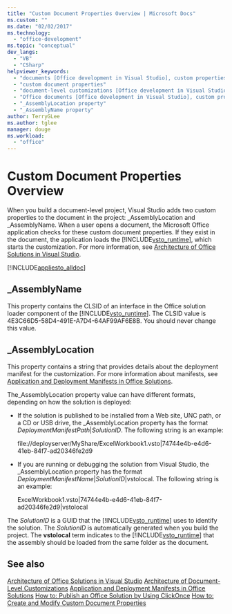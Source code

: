 ```yaml
---
title: "Custom Document Properties Overview | Microsoft Docs"
ms.custom: ""
ms.date: "02/02/2017"
ms.technology: 
  - "office-development"
ms.topic: "conceptual"
dev_langs: 
  - "VB"
  - "CSharp"
helpviewer_keywords: 
  - "documents [Office development in Visual Studio], custom properties"
  - "custom document properties"
  - "document-level customizations [Office development in Visual Studio], custom properties"
  - "Office documents [Office development in Visual Studio], custom properties"
  - "_AssemblyLocation property"
  - "_AssemblyName property"
author: TerryGLee
ms.author: tglee
manager: douge
ms.workload: 
  - "office"
---
```

# Custom Document Properties Overview

When you build a document-level project, Visual Studio adds two custom properties to the document in the project: \_AssemblyLocation and \_AssemblyName. When a user opens a document, the Microsoft Office application checks for these custom document properties. If they exist in the document, the application loads the [!INCLUDE[vsto_runtime](../vsto/includes/vsto-runtime-md.md)], which starts the customization. For more information, see [Architecture of Office Solutions in Visual Studio](../vsto/architecture-of-office-solutions-in-visual-studio.md).

 [!INCLUDE[appliesto_alldoc](../vsto/includes/appliesto-alldoc-md.md)]

## \_AssemblyName

This property contains the CLSID of an interface in the Office solution loader component of the [!INCLUDE[vsto_runtime](../vsto/includes/vsto-runtime-md.md)]. The CLSID value is 4E3C66D5-58D4-491E-A7D4-64AF99AF6E8B. You should never change this value.

## \_AssemblyLocation

This property contains a string that provides details about the deployment manifest for the customization. For more information about manifests, see [Application and Deployment Manifests in Office Solutions](../vsto/application-and-deployment-manifests-in-office-solutions.md).

 The_AssemblyLocation property value can have different formats, depending on how the solution is deployed:

- If the solution is published to be installed from a Web site, UNC path, or a CD or USB drive, the _AssemblyLocation property has the format *DeploymentManifestPath*|*SolutionID*. The following string is an example:

     file://deployserver/MyShare/ExcelWorkbook1.vsto|74744e4b-e4d6-41eb-84f7-ad20346fe2d9

- If you are running or debugging the solution from Visual Studio, the _AssemblyLocation property has the format *DeploymentManifestName*|*SolutionID*|vstolocal. The following string is an example:

     ExcelWorkbook1.vsto|74744e4b-e4d6-41eb-84f7-ad20346fe2d9|vstolocal

 The *SolutionID* is a GUID that the [!INCLUDE[vsto_runtime](../vsto/includes/vsto-runtime-md.md)] uses to identify the solution. The *SolutionID* is automatically generated when you build the project. The **vstolocal** term indicates to the [!INCLUDE[vsto_runtime](../vsto/includes/vsto-runtime-md.md)] that the assembly should be loaded from the same folder as the document.

## See also

[Architecture of Office Solutions in Visual Studio](../vsto/architecture-of-office-solutions-in-visual-studio.md)
[Architecture of Document-Level Customizations](../vsto/architecture-of-document-level-customizations.md)
[Application and Deployment Manifests in Office Solutions](../vsto/application-and-deployment-manifests-in-office-solutions.md)
[How to: Publish an Office Solution by Using ClickOnce](http://msdn.microsoft.com/en-us/2b6c247e-bc04-4ce4-bb64-c4e79bb3d5b8)
[How to: Create and Modify Custom Document Properties](../vsto/how-to-create-and-modify-custom-document-properties.md)

